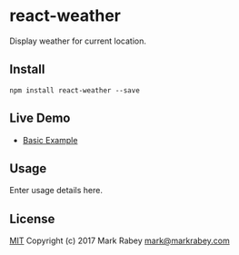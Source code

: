 # react-weather
Display weather for current location.

## Install
```shell
npm install react-weather --save
```

## Live Demo
* <a href="//Opentrace.github.io/react-weather" target="_blank">Basic Example</a>

## Usage
Enter usage details here.

## License
[MIT](http://mit-license.org) Copyright (c) 2017 Mark Rabey <mark@markrabey.com>

